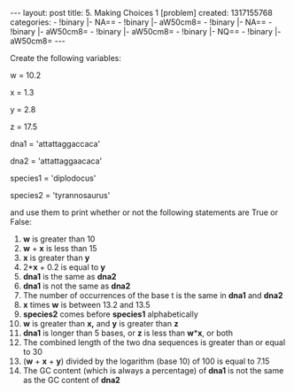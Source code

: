 --- layout: post title: 5. Making Choices 1 [problem] created:
1317155768 categories: - !binary |- NA== - !binary |- aW50cm8= - !binary
|- NA== - !binary |- aW50cm8= - !binary |- aW50cm8= - !binary |- NQ== -
!binary |- aW50cm8= ---

Create the following variables:

w = 10.2

x = 1.3

y = 2.8

z = 17.5

dna1 = 'attattaggaccaca'

dna2 = 'attattaggaacaca'

species1 = 'diplodocus'

species2 = 'tyrannosaurus'

and use them to print whether or not the following statements are True
or False:

1.  **w** is greater than 10
2.  **w** + **x** is less than 15
3.  **x** is greater than **y**
4.  2\***x** + 0.2 is equal to **y**
5.  **dna1** is the same as **dna2**
6.  **dna1** is not the same as **dna2**
7.  The number of occurrences of the base t is the same in **dna1** and
    **dna2**
8.  **x** times **w** is between 13.2 and 13.5
9.  **species2** comes before **species1** alphabetically
10. **w** is greater than **x,** and **y** is greater than **z**
11. **dna1** is longer than 5 bases, or **z** is less than **w**\***x**,
    or both
12. The combined length of the two dna sequences is greater than or
    equal to 30
13. (**w** + **x** + **y**) divided by the logarithm (base 10) of 100 is
    equal to 7.15
14. The GC content (which is always a percentage) of **dna1** is not the
    same as the GC content of **dna2**

